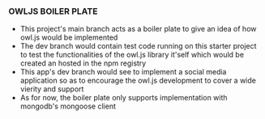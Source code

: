 ### OWLJS BOILER PLATE

- This project's main branch acts as a boiler plate to give an idea of how owl.js would be implemented
- The dev branch would contain test code running on this starter project to test the functionalities of the owl.js library it'self which would be created an hosted in the npm registry
- This app's dev branch would see to implement a social media application so as to encourage the owl.js development to cover a wide vierity and support
- As for now, the boiler plate only supports implementation with mongodb's mongoose client
